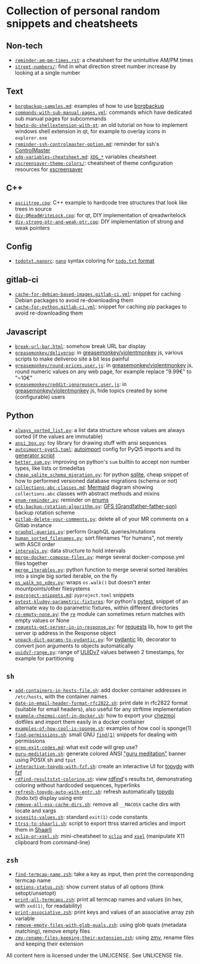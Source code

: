 # Collection of personal random snippets and cheatsheets

## Non-tech
- [`reminder-am-pm-times.rst`](text/reminder-am-pm-times.rst): a cheatsheet for the unintuitive AM/PM times
- [`street-numbers/`](text/street-numbers/): find in what direction street number increase by looking at a single number

## Text
- [`borgbackup-samples.md`](text/borgbackup-samples.md): examples of how to use [borgbackup](https://www.borgbackup.org/)
- [`commands-with-sub-manual-pages.yml`](commands-with-sub-manual-pages.yml): commands which have dedicated sub manual pages for subcommands
- [`howto-do-shellextension-with-qt`](text/howto-do-shellextension-with-qt): an old tutorial on how to implement windows shell extension in qt, for example to overlay icons in `explorer.exe`
- [`reminder-ssh-controlmaster-option.md`](text/reminder-ssh-controlmaster-option.md): reminder for ssh's [ControlMaster](https://manpages.debian.org/stable/openssh-client/ssh_config.5.en.html#ControlMaster)
- [`xdg-variables-cheatsheet.md`](text/xdg-variables-cheatsheet.md): [`XDG_*`](https://specifications.freedesktop.org/basedir-spec/basedir-spec-latest.html) variables cheatsheet
- [`xscreensaver-theme-colors/`](text/xscreensaver-theme-colors/): cheatsheet of theme configuration resources for [xscreensaver](https://www.jwz.org/xscreensaver/)

## C++
- [`asciitree.cpp`](cpp/asciitree.cpp): C++ example to hardcode tree structures that look like trees in source
- [`diy-QReadWriteLock.cpp`](cpp/diy-QReadWriteLock.cpp): for qt, DIY implementation of qreadwritelock
- [`diy-strong-ptr-and-weak-ptr.cpp`](cpp/diy-strong-ptr-and-weak-ptr.cpp): DIY implementation of strong and weak pointers

## Config
- [`todotxt.nanorc`](dotfiles/todotxt.nanorc): [`nano`](https://www.nano-editor.org/) syntax coloring for [`todo.txt` format](http://todotxt.org/)

## gitlab-ci
- [`cache-for-debian-based-images.gitlab-ci.yml`](gitlab/cache-for-debian-based-images.gitlab-ci.yml): snippet for caching Debian packages to avoid re-downloading them
- [`cache-for-python.gitlab-ci.yml`](gitlab/cache-for-python.gitlab-ci.yml): snippet for caching pip packages to avoid re-downloading them

## Javascript
- [`break-url-bar.html`](javascript/break-url-bar.html): somehow break URL bar display
- [`greasemonkey/deliveroo`](javascript/greasemonkey/deliveroo): in [greasemonkey/violentmonkey](https://addons.mozilla.org/firefox/addon/violentmonkey/) js, various scripts to make deliveroo site a bit less painful
- [`greasemonkey/round-prices.user.js`](javascript/greasemonkey/round-prices.user.js): in [greasemonkey/violentmonkey](https://addons.mozilla.org/firefox/addon/violentmonkey/) js, round numeric values on any web page, for example replace "9.99€" to "~10€"
- [`greasemonkey/reddit-ignoreusers.user.js`](javascript/greasemonkey/reddit-ignoreusers.user.js): in [greasemonkey/violentmonkey](https://addons.mozilla.org/firefox/addon/violentmonkey/) js, hide topics created by some (configurable) users

## Python
- [`always_sorted_list.py`](python/sorted_list.py): a list data structure whose values are always sorted (if the values are immutable)
- [`ansi_box.py`](python/ansi_box.py): toy library for drawing stuff with ansi sequences
- [`autoimport-pyqt5.toml`](python/autoimport-pyqt5.toml): [autoimport](https://lyz-code.github.io/autoimport/) config for PyQt5 imports and its [generator script](python/autoimport-pyqt5-config-generator.py)
- [`better_sum.py`](python/better_sum.py): improving on python's `sum` builtin to accept non number types, like lists or timedeltas
- [`cheap_sqlite_schema_migration.py`](python/cheap_sqlite_schema_migration.py): for python [sqlite](https://docs.python.org/3/library/sqlite3.html), cheap snippet of how to performed versioned database migrations (schema or not)
- [`collections-abc-classes.md`](python/collections-abc-classes.md): [Mermaid](https://mermaid.js.org/) diagram showing `collections.abc` classes with abstract methods and mixins
- [`enum-reminder.py`](python/enum-reminder.py): reminder on [enums](https://docs.python.org/3/library/enum.html)
- [`gfs-backup-rotation-algorithm.py`](python/gfs-backup-rotation-algorithm.py): [GFS (Grandfather-father-son)](https://en.wikipedia.org/wiki/Backup_rotation_scheme#Grandfather-father-son) backup rotation scheme
- [`gitlab-delete-your-comments.py`](python/gitlab-delete-your-comments.py): delete all of your MR comments on a Gitlab instance
- [`graphql-queries.py`](python/graphql-queries.py): perform GraphQL queries/mutations
- [`human_sorted_filenames.py`](python/sorted_filenames.py): sort filenames "for humans", not merely with ASCII order
- [`intervals.py`](python/intervals.py): data structure to hold intervals
- [`merge-docker-compose-files.py`](python/merge-docker-compose-files.py): merge several docker-compose.yml files together
- [`merge_iterables.py`](python/merge_iterables.py): python function to merge several sorted iterables into a single big sorted iterable, on the fly
- [`os_walk_no_xdev.py`](python/os_walk_no_xdev.py): wraps `os.walk()` but doesn't enter mountpoints/other filesystems
- [`pyproject-snippets.md`](python/pyproject-snippets.md): `pyproject.toml` snippets
- [`pytest-kludgy-parametric-fixtures`](python/pytest-kludgy-parametric-fixtures): for python's [pytest](https://docs.pytest.org/), snippet of an alternate way to do parametric fixtures, within different directories
- [`re-empty-none.py`](python/re-empty-none.py): the [`re`](https://docs.python.org/3/library/re.html) module can sometimes return matches with empty values or None
- [`requests-get-server-ip-in-response.py`](python/requests-get-server-ip-in-response.py): for [requests](https://pypi.org/project/requests/) lib, how to get the server ip address in the Response object
- [`unpack-dict-params-to-pydantic.py`](python/unpack-dict-params-to-pydantic.py): for [pydantic](https://pypi.org/project/pydantic/) lib, decorator to convert json arguments to objects automatically
- [`uuidv7-range.py`](python/uuidv7-range.py): range of [UUIDv7](https://www.ietf.org/archive/id/draft-peabody-dispatch-new-uuid-format-04.html#name-uuid-version-7) values between 2 timestamps, for example for partitioning

## `sh`
- [`add-containers-in-hosts-file.sh`](sh/add-containers-in-hosts-file.sh): add docker container addresses in `/etc/hosts`, with the container names
- [`date-in-email-header-format-rfc2822.sh`](sh/date-in-email-header-format-rfc2822.sh): print date in rfc2822 format (suitable for email headers), also useful for any strftime implementation
- [`example-chezmoi-conf-in-docker.sh`](sh/example-chezmoi-conf-in-docker.sh): how to export your [chezmoi](https://www.chezmoi.io/) dotfiles and import them easily in a docker container
- [`examples-of-how-cool-is-sponge.sh`](sh/examples-of-how-cool-is-sponge.sh): examples of how cool is sponge(1)
- [`find-permissions.sh`](sh/find-permissions.sh): small GNU [`find(1)`](https://manpages.debian.org/stable/find) snippets for dealing with permissions
- [`grep-exit-codes.md`](sh/grep-exit-codes.md): what exit code will grep use?
- [`guru-meditation.sh`](sh/guru-meditation.sh): generate colored ANSI ["guru meditation"](https://en.wikipedia.org/wiki/Guru_Meditation) banner using POSIX sh and `tput`
- [`interactive-topydo-with-fzf.sh`](sh/interactive-topydo-with-fzf.sh): create an interactive UI for [topydo](https://github.com/topydo/topydo) with [fzf](https://github.com/junegunn/fzf)
- [`rdfind-resultstxt-coloring.sh`](sh/rdfind-resultstxt-coloring.sh): view [rdfind](https://rdfind.pauldreik.se/)'s results.txt, demonstrating coloring without hardcoded sequences, hyperlinks
- [`refresh-topydo-auto-with-entr.sh`](sh/refresh-topydo-auto-with-entr.sh): refresh automatically [topydo](https://github.com/topydo/topydo) (todo.txt) display using entr
- [`remove-all-osx-cache-dirs.sh`](sh/remove-all-osx-cache-dirs.sh): remove all `__MACOSX` cache dirs with locate and xargs
- [`sysexits-values.sh`](sh/sysexits-values.sh): standard `exit(1)` code constants
- [`ttrss-to-shaarli.sh`](sh/ttrss-to-shaarli.sh): script to export ttrss starred articles and import them in [Shaarli](https://github.com/shaarli/Shaarli)
- [`xclip-or-xsel.sh`](sh/xclip-or-xsel.sh): mini-cheatsheet to [`xclip`](https://github.com/astrand/xclip) and [`xsel`](https://github.com/kfish/xsel) (manipulate X11 clipboard from command-line)

## `zsh`
- [`find-termcap-name.zsh`](zsh/find-termcap-name.zsh): take a key as input, then print the corresponding termcap name
- [`options-status.zsh`](zsh/options-status.zsh): show current status of all options (think setopt/unsetopt)
- [`print-all-termcaps.zsh`](zsh/print-all-termcaps.zsh): print all termcap names and values (in hex, with `xxd(1)`, for readability)
- [`print-associative.zsh`](zsh/print-associative.zsh): print keys and values of an associative array zsh variable
- [`remove-empty-files-with-glob-quals.zsh`](zsh/remove-empty-files-with-glob-quals.zsh): using glob quals (metadata matching), remove empty files
- [`zmv-rename-files-keeping-their-extension.zsh`](zsh/zmv-rename-files-keeping-their-extension.zsh): using [zmv](https://grml.org/zsh/zsh-lovers.html#_zmv_examples_require_autoload_zmv), rename files and keeping their extension


All content here is licensed under the UNLICENSE. See UNLICENSE file.
